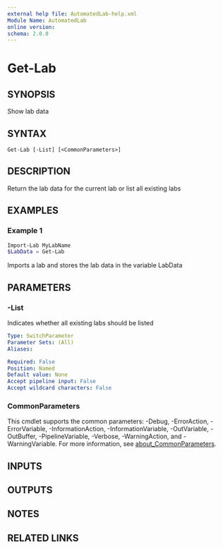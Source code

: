 ```yaml
---
external help file: AutomatedLab-help.xml
Module Name: AutomatedLab
online version:
schema: 2.0.0
---
```


# Get-Lab

## SYNOPSIS
Show lab data

## SYNTAX

```
Get-Lab [-List] [<CommonParameters>]
```

## DESCRIPTION
Return the lab data for the current lab or list all existing labs

## EXAMPLES

### Example 1


```powershell
Import-Lab MyLabName
$LabData = Get-Lab
```

Imports a lab and stores the lab data in the variable LabData

## PARAMETERS

### -List
Indicates whether all existing labs should be listed

```yaml
Type: SwitchParameter
Parameter Sets: (All)
Aliases:

Required: False
Position: Named
Default value: None
Accept pipeline input: False
Accept wildcard characters: False
```

### CommonParameters
This cmdlet supports the common parameters: -Debug, -ErrorAction, -ErrorVariable, -InformationAction, -InformationVariable, -OutVariable, -OutBuffer, -PipelineVariable, -Verbose, -WarningAction, and -WarningVariable. For more information, see [about_CommonParameters](http://go.microsoft.com/fwlink/?LinkID=113216).

## INPUTS

## OUTPUTS

## NOTES

## RELATED LINKS
